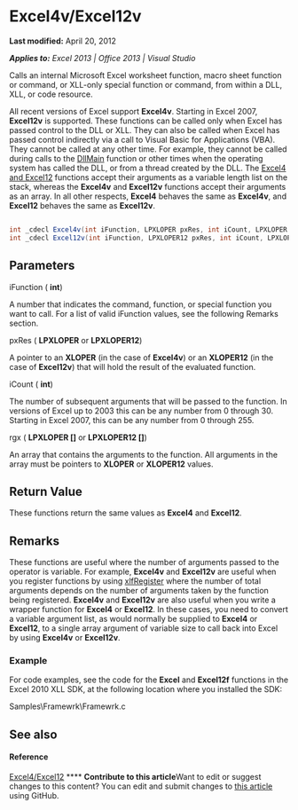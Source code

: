 
# Excel4v/Excel12v

 **Last modified:** April 20, 2012

 _**Applies to:** Excel 2013 | Office 2013 | Visual Studio_

Calls an internal Microsoft Excel worksheet function, macro sheet function or command, or XLL-only special function or command, from within a DLL, XLL, or code resource.

All recent versions of Excel support  **Excel4v**. Starting in Excel 2007,  **Excel12v** is supported.
These functions can be called only when Excel has passed control to the DLL or XLL. They can also be called when Excel has passed control indirectly via a call to Visual Basic for Applications (VBA). They cannot be called at any other time. For example, they cannot be called during calls to the  [DllMain](base.dllmain) function or other times when the operating system has called the DLL, or from a thread created by the DLL.
The  [Excel4 and Excel12](2404f10d-8641-4ee6-a909-1c5a26610f80.md) functions accept their arguments as a variable length list on the stack, whereas the **Excel4v** and **Excel12v** functions accept their arguments as an array. In all other respects, **Excel4** behaves the same as **Excel4v**, and  **Excel12** behaves the same as **Excel12v**.

```C#

int _cdecl Excel4v(int iFunction, LPXLOPER pxRes, int iCount, LPXLOPER rgx[]);
int _cdecl Excel12v(int iFunction, LPXLOPER12 pxRes, int iCount, LPXLOPER12 rgx[]);
```


## Parameters

iFunction ( **int**)

A number that indicates the command, function, or special function you want to call. For a list of valid iFunction values, see the following Remarks section.

pxRes ( **LPXLOPER** or **LPXLOPER12**)

A pointer to an  **XLOPER** (in the case of **Excel4v**) or an  **XLOPER12** (in the case of **Excel12v**) that will hold the result of the evaluated function.

iCount ( **int**)

The number of subsequent arguments that will be passed to the function. In versions of Excel up to 2003 this can be any number from 0 through 30. Starting in Excel 2007, this can be any number from 0 through 255.

rgx ( **LPXLOPER []** or **LPXLOPER12 []**)

An array that contains the arguments to the function. All arguments in the array must be pointers to  **XLOPER** or **XLOPER12** values.


## Return Value

These functions return the same values as  **Excel4** and **Excel12**.


## Remarks

These functions are useful where the number of arguments passed to the operator is variable. For example,  **Excel4v** and **Excel12v** are useful when you register functions by using [xlfRegister](c730124c-1886-4a0f-8f06-79763025537d.md) where the number of total arguments depends on the number of arguments taken by the function being registered. **Excel4v** and **Excel12v** are also useful when you write a wrapper function for **Excel4** or **Excel12**. In these cases, you need to convert a variable argument list, as would normally be supplied to  **Excel4** or **Excel12**, to a single array argument of variable size to call back into Excel by using  **Excel4v** or **Excel12v**.


### Example

For code examples, see the code for the  **Excel** and **Excel12f** functions in the Excel 2010 XLL SDK, at the following location where you installed the SDK:

Samples\Framewrk\Framewrk.c


## See also


#### Reference


 [Excel4/Excel12](2404f10d-8641-4ee6-a909-1c5a26610f80.md)
****   **Contribute to this article**Want to edit or suggest changes to this content? You can edit and submit changes to  [this article](https://github.com/jhershey00/VBA_Excel_Test/OpenXMLCon/articles/e3e96b98-c5a7-4625-95b6-a1e2d09c6d3d.md) using GitHub.


